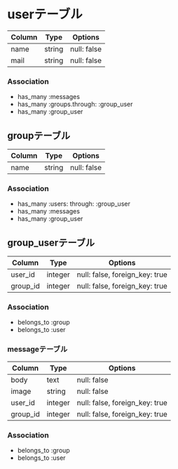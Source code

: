 # userテーブル
|Column|Type|Options|
|------|----|-------|
|name|string|null: false|
|mail|string|null: false|

### Association
- has_many :messages
- has_many :groups.through: :group_user
- has_many :group_user



## groupテーブル
Column|Type|Options|
|------|----|-------|
|name|string|null: false|

### Association
- has_many :users: through: :group_user
- has_many :messages
- has_many :group_user



## group_userテーブル
|Column|Type|Options|
|------|----|-------|
|user_id|integer|null: false, foreign_key: true|
|group_id|integer|null: false, foreign_key: true|

### Association
- belongs_to :group
- belongs_to :user



### messageテーブル
|Column|Type|Options|
|------|----|-------|
|body|text|null: false|
|image|string|null: false|
|user_id|integer|null: false, foreign_key: true|
|group_id|integer|null: false, foreign_key: true|

### Association
- belongs_to :group
- belongs_to :user

